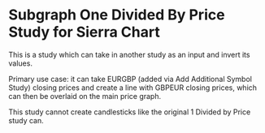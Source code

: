 # Subgraph One Divided By Price Study for Sierra Chart

This is a study which can take in another study as an input and invert its values. 

Primary use case: it can take EURGBP (added via Add Additional Symbol Study) closing prices and create a line with GBPEUR closing prices, which can then be overlaid on the main price graph.

This study cannot create candlesticks like the original 1 Divided by Price study can.
